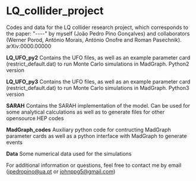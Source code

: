 # LQ_collider_project
Codes and data for the LQ collider research project, which corresponds to the paper: "----" by myself (João Pedro Pino Gonçalves) and collaborators (Werner Porod, António Morais, António Onofre and Roman Pasechnik). arXiv:0000.00000 

**LQ_UFO_py2** Contains the UFO files, as well as an example parameter card (restrict_default.dat) to run Monte Carlo simulations in MadGraph. Python2 version

**LQ_UFO_py3** Contains the UFO files, as well as an example parameter card (restrict_default.dat) to run Monte Carlo simulations in MadGraph. Python3 version

**SARAH** Contains the SARAH implementation of the model. Can be used for some analytical calculations as well as to generate files for other opensource HEP codes

**MadGraph_codes** Auxiliary python code for contructing MadGraph parameter cards as well as a python interface with MadGraph to generate events

**Data** Some numerical data used for the simulations

For additional information or questions, feel free to contact me by email (jpedropino@ua.pt or johnppg5@gmail.com)
